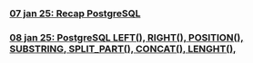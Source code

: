 ### [07 jan 25: Recap PostgreSQL](https://github.com/nitin-singla/practice-postgres-07jan25/blob/main/exercises/ex1.md)
### [08 jan 25: PostgreSQL LEFT(), RIGHT(), POSITION(), SUBSTRING,  SPLIT_PART(), CONCAT(), LENGHT(), ](https://github.com/nitin-singla/practice-postgres-07jan25/blob/main/exercises/ex2.md)

